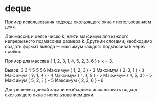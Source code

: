 # deque
Пример использования подхода скользящего окна с использованием деки.

Дан массив и целое число k, найти максимум для каждого непрерывного 
подмассива размера k. Другими словами, необходимо создать формат 
вывода — максимум каждого подмассива k через пробел.

Пример для массива { 1, 2, 3, 1, 4, 5, 2, 3, 6 } и k = 3.

Вывод: 3 3 4 5 5 5 6
Максимум { 1, 2, 3 } - 3
Максимум { 2, 3, 1 } - 3
Максимум { 3, 1, 4 } - 4
Максимум { 1, 4, 5 } - 5
Максимум { 4, 5, 2 } - 5
Максимум { 5, 2, 3 } - 5
Максимум { 2, 3, 6 } - 6

Для решения данной задачи необходимо использовать подход 
скользящего окна с использованием деки.